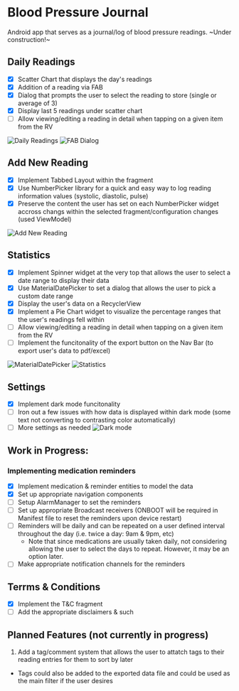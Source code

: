 # Blood Pressure Journal
Android app that serves as a journal/log of blood pressure readings. 
~Under construction!~



## Daily Readings
- [x] Scatter Chart that displays the day's readings
- [x] Addition of a reading via FAB
- [x] Dialog that prompts the user to select the reading to store (single or average of 3)
- [x] Display last 5 readings under scatter chart
- [ ] Allow viewing/editing a reading in detail when tapping on a given item from the RV

![Daily Readings](https://i.ibb.co/TR6RNLm/Screenshot-1631388696.png)
![FAB Dialog](https://i.ibb.co/k09ppzN/Screenshot-1631388701.png)

## Add New Reading
- [x] Implement Tabbed Layout within the fragment 
- [x] Use NumberPicker library for a quick and easy way to log reading information values (systolic, diastolic, pulse)
- [x] Preserve the content the user has set on each NumberPicker widget accross changs within the selected fragment/configuration changes (used ViewModel)

![Add New Reading](https://i.ibb.co/80bTWgh/Screenshot-1631388719.png)

## Statistics
- [x] Implement Spinner widget at the very top that allows the user to select a date range to display their data
- [x] Use MaterialDatePicker to set a dialog that allows the user to pick a custom date range
- [x] Display the user's data on a RecyclerView
- [x] Implement a Pie Chart widget to visualize the percentage ranges that the user's readings fell within  
- [ ] Allow viewing/editing a reading in detail when tapping on a given item from the RV
- [ ] Implement the funcitonality of the export button on the Nav Bar (to export user's data to pdf/excel)

![MaterialDatePicker](https://i.ibb.co/hDqWs4k/Screenshot-1633122219.png)
![Statistics](https://i.ibb.co/gdKnyxW/Screenshot-1633122231.png)

## Settings
- [x] Implement dark mode funcitonality
- [ ] Iron out a few issues with how data is displayed within dark mode (some text not converting to contrasting color automatically)
- [ ] More settings as needed
![Dark mode](https://i.ibb.co/JtRybj2/Screenshot-1633124145.png)

## Work in Progress:
### Implementing medication reminders 
- [x] Implement medication & reminder entities to model the data
- [x] Set up appropriate navigation components
- [ ] Setup AlarmManager to set the reminders
- [ ] Set up appropriate Broadcast receivers (ONBOOT will be required in Manifest file to reset the reminders upon device restart)
- [ ] Reminders will be daily and can be repeated on a user defined interval throughout the day (i.e. twice a day: 9am & 9pm, etc)
  * Note that since medications are usually taken daily, not considering allowing the user to select the days to repeat. However, it may be an option later.
- [ ] Make appropriate notification channels for the reminders

## Terrms & Conditions
- [x] Implement the T&C fragment
- [ ] Add the appropriate disclaimers & such

## Planned Features (not currently in progress)
1. Add a tag/comment system that allows the user to attatch tags to their reading entries for them to sort by later
  * Tags could also be added to the exported data file and could be used as the main filter if the user desires
